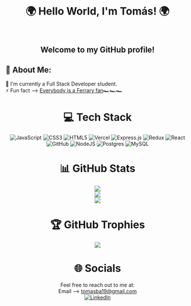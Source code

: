 <div align="center" > <h1>  🌍 Hello World, I'm Tomás! 🌍 </h1><br>
<h2>Welcome to my GitHub profile!</h2>
</div>

## 💫 About Me:
🔭 I'm currently a Full Stack Developer student.<br> ⚡ Fun fact --> [Everybody is a Ferrary fan](https://www.youtube.com/watch?v=TXD1hfP4Ep4)🏎️🏎️🏎️



<div align="center" >   <h1> 💻 Tech Stack </h1>
  
![JavaScript](https://img.shields.io/badge/javascript-%23323330.svg?style=for-the-badge&logo=javascript&logoColor=%23F7DF1E) ![CSS3](https://img.shields.io/badge/css3-%231572B6.svg?style=for-the-badge&logo=css3&logoColor=white) ![HTML5](https://img.shields.io/badge/html5-%23E34F26.svg?style=for-the-badge&logo=html5&logoColor=white) ![Vercel](https://img.shields.io/badge/vercel-%23000000.svg?style=for-the-badge&logo=vercel&logoColor=white) ![Express.js](https://img.shields.io/badge/express.js-%23404d59.svg?style=for-the-badge&logo=express&logoColor=%2361DAFB) ![Redux](https://img.shields.io/badge/redux-%23593d88.svg?style=for-the-badge&logo=redux&logoColor=white) ![React](https://img.shields.io/badge/react-%2320232a.svg?style=for-the-badge&logo=react&logoColor=%2361DAFB) ![GitHub](https://img.shields.io/badge/GitHub-%23121011.svg?style=for-the-badge&logo=github&logoColor=white) ![NodeJS](https://img.shields.io/badge/node.js-6DA55F?style=for-the-badge&logo=node.js&logoColor=white) ![Postgres](https://img.shields.io/badge/postgres-%23316192.svg?style=for-the-badge&logo=postgresql&logoColor=white) ![MySQL](https://img.shields.io/badge/mysql-%2300f.svg?style=for-the-badge&logo=mysql&logoColor=white)

  </div>
  
<div align="center" >   <h1> 📊 GitHub Stats </h1>
  
![](https://github-readme-stats.vercel.app/api?username=tomasba19&theme=dark&hide_border=false&include_all_commits=true&count_private=true)<br/>
![](https://github-readme-streak-stats.herokuapp.com/?user=tomasba19&theme=dark&hide_border=false)<br/>
![](https://github-readme-stats.vercel.app/api/top-langs/?username=tomasba19&theme=dark&hide_border=false&include_all_commits=true&count_private=true&layout=compact)
  </div>

<div align="center" >   <h1> 🏆 GitHub Trophies </h1>
  
![](https://github-profile-trophy.vercel.app/?username=tomasba19&theme=juicyfresh&no-frame=false&no-bg=true&margin-w=4)
</div>

<div align="center" >   <h1> 🌐 Socials </h1>
  
Feel free to reach out to me at:<br>
Email --> tomasba19@gmail.com<br>
[![LinkedIn](https://img.shields.io/badge/LinkedIn-%230077B5.svg?logo=linkedin&logoColor=white)](www.linkedin.com/in/tomás-barolo-83918a276)

</div>
